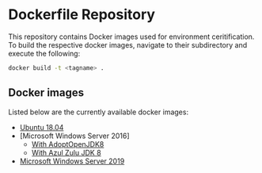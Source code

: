# Dockerfile Repository

This repository contains Docker images used for environment ceritification.
To build the respective docker images, navigate to their subdirectory and
execute the following:

```bash
docker build -t <tagname> .
```

## Docker images

Listed below are the currently available docker images:

- [Ubuntu 18.04](/operating-systems/ubuntu1804)
- [Microsoft Windows Server 2016]
    - [With AdoptOpenJDK8](/operating-systems/win-server-2016/adoptopenjdk8)
    - [With Azul Zulu JDK 8](/operating-systems/win-server-2016/zulu-openjdk8)
- [Microsoft Windows Server 2019](/operating-systems/win-server-2019)